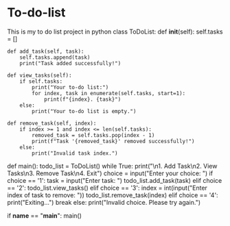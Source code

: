 # To-do-list
This is my to do list project in python
class ToDoList:
    def __init__(self):
        self.tasks = []

    def add_task(self, task):
        self.tasks.append(task)
        print("Task added successfully!")

    def view_tasks(self):
        if self.tasks:
            print("Your to-do list:")
            for index, task in enumerate(self.tasks, start=1):
                print(f"{index}. {task}")
        else:
            print("Your to-do list is empty.")

    def remove_task(self, index):
        if index >= 1 and index <= len(self.tasks):
            removed_task = self.tasks.pop(index - 1)
            print(f"Task '{removed_task}' removed successfully!")
        else:
            print("Invalid task index.")

def main():
    todo_list = ToDoList()
    while True:
        print("\n1. Add Task\n2. View Tasks\n3. Remove Task\n4. Exit")
        choice = input("Enter your choice: ")
        if choice == '1':
            task = input("Enter task: ")
            todo_list.add_task(task)
        elif choice == '2':
            todo_list.view_tasks()
        elif choice == '3':
            index = int(input("Enter index of task to remove: "))
            todo_list.remove_task(index)
        elif choice == '4':
            print("Exiting...")
            break
        else:
            print("Invalid choice. Please try again.")

if __name__ == "__main__":
    main()
